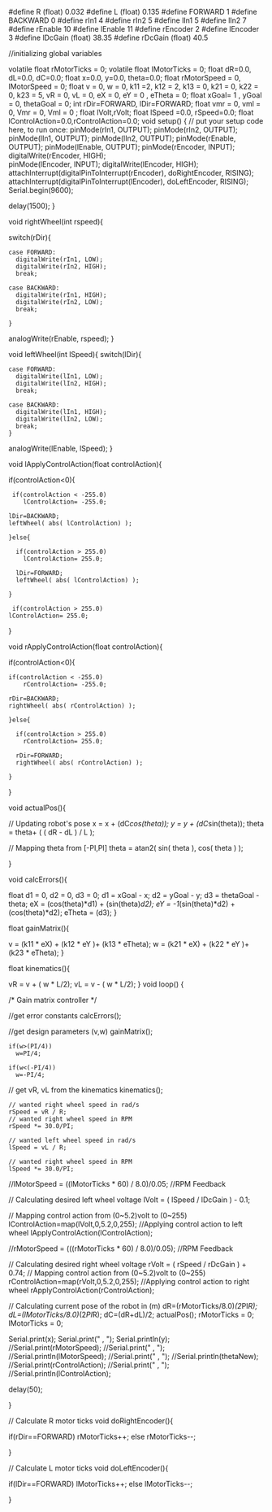 
#define R         (float) 0.032
#define L         (float) 0.135
#define FORWARD           1
#define BACKWARD          0
#define rIn1              4
#define rIn2              5
#define lIn1              5
#define lIn2              7
#define rEnable           10
#define lEnable           11
#define rEncoder          2
#define lEncoder          3
#define lDcGain (float) 38.35
#define rDcGain (float) 40.5

//initializing global variables

volatile float rMotorTicks = 0;
volatile float lMotorTicks = 0;
float dR=0.0, dL=0.0, dC=0.0;
float x=0.0, y=0.0, theta=0.0;
float rMotorSpeed = 0, lMotorSpeed = 0;
float v = 0, w = 0, k11 =2, k12 = 2, k13 = 0, k21 = 0, k22 = 0, k23 = 5, vR = 0,  vL = 0, eX = 0, eY = 0 , eTheta = 0;
float xGoal= 1 , yGoal = 0, thetaGoal = 0;
int rDir=FORWARD, lDir=FORWARD;
float vmr = 0, vml = 0, Vmr = 0, Vml = 0 ;
float lVolt,rVolt;
float lSpeed =0.0, rSpeed=0.0;
float lControlAction=0.0,rControlAction=0.0;
void setup() {
  // put your setup code here, to run once:
  pinMode(rIn1, OUTPUT);
  pinMode(rIn2, OUTPUT);
  pinMode(lIn1, OUTPUT);
  pinMode(lIn2, OUTPUT);
  pinMode(rEnable, OUTPUT);
  pinMode(lEnable, OUTPUT);
  pinMode(rEncoder, INPUT);
  digitalWrite(rEncoder, HIGH);       
  pinMode(lEncoder, INPUT);
  digitalWrite(lEncoder, HIGH); 
  attachInterrupt(digitalPinToInterrupt(rEncoder), doRightEncoder, RISING); 
  attachInterrupt(digitalPinToInterrupt(lEncoder), doLeftEncoder, RISING);
  Serial.begin(9600);
  
  delay(1500);
}

void rightWheel(int rspeed){
  
   switch(rDir){
    
    case FORWARD:
      digitalWrite(rIn1, LOW);
      digitalWrite(rIn2, HIGH);
      break;

    case BACKWARD:
      digitalWrite(rIn1, HIGH);
      digitalWrite(rIn2, LOW);
      break;
      
    }
  analogWrite(rEnable, rspeed);
}

void leftWheel(int lSpeed){
  switch(lDir){
    
    case FORWARD:
      digitalWrite(lIn1, LOW);
      digitalWrite(lIn2, HIGH);
      break;

    case BACKWARD:
      digitalWrite(lIn1, HIGH);
      digitalWrite(lIn2, LOW);
      break;
    }
    
  analogWrite(lEnable, lSpeed);
}


void lApplyControlAction(float controlAction){
  
    
  if(controlAction<0){
    
     if(controlAction < -255.0)
        lControlAction= -255.0;
        
    lDir=BACKWARD;
    leftWheel( abs( lControlAction) );
    
    }else{

      if(controlAction > 255.0)
        lControlAction= 255.0;
      
      lDir=FORWARD;
      leftWheel( abs( lControlAction) );
      
    }

     if(controlAction > 255.0)
    lControlAction= 255.0;
    
}


void rApplyControlAction(float controlAction){

  

  if(controlAction<0){
    
    if(controlAction < -255.0)
        rControlAction= -255.0;
        
    rDir=BACKWARD;
    rightWheel( abs( rControlAction) );
    
    }else{
      
      if(controlAction > 255.0)
        rControlAction= 255.0;
        
      rDir=FORWARD;
      rightWheel( abs( rControlAction) );
      
    }
    
}

 



void actualPos(){

  // Updating robot's pose
  x = x + (dC*cos(theta));
  y = y + (dC*sin(theta));
  theta = theta+ ( ( dR - dL ) / L );
  
  // Mapping theta from [-PI,PI]
  theta = atan2( sin( theta ), cos( theta ) );
  
}

void calcErrors(){
  
  float d1 = 0, d2 = 0, d3 = 0;
  d1 = xGoal - x;
  d2 = yGoal - y;
  d3 = thetaGoal - theta; 
  eX =    (cos(theta)*d1) + (sin(theta)*d2);
  eY = -1*(sin(theta)*d2) + (cos(theta)*d2);
  eTheta = (d3);
}


float gainMatrix(){
  
  v = (k11 * eX) + (k12 * eY )+ (k13 * eTheta);
  w = (k21 * eX) + (k22 * eY )+ (k23 * eTheta);
}

float kinematics(){
  
  vR = v + ( w * L/2);
  vL = v - ( w * L/2);
}
void loop() {
  
  /* Gain matrix controller */ 
  
  //get error constants 
    calcErrors();


  //get design parameters (v,w)
    gainMatrix();
    
    if(w>(PI/4))
      w=PI/4;
      
    if(w<(-PI/4))
      w=-PI/4;
  // get vR, vL from the kinematics
    kinematics();
   
    // wanted right wheel speed in rad/s
    rSpeed = vR / R;
    // wanted right wheel speed in RPM
    rSpeed *= 30.0/PI;
     
    // wanted left wheel speed in rad/s
    lSpeed = vL / R;
    
    // wanted right wheel speed in RPM
    lSpeed *= 30.0/PI;
    

  //lMotorSpeed = ((lMotorTicks * 60) / 8.0)/0.05;      //RPM Feedback

  // Calculating desired left wheel voltage 
  lVolt = ( lSpeed / lDcGain ) - 0.1;
  
  // Mapping control action from (0~5.2)volt to (0~255)
  lControlAction=map(lVolt,0,5.2,0,255);
  //Applying control action to left wheel
  lApplyControlAction(lControlAction);

  //rMotorSpeed = (((rMotorTicks * 60) / 8.0)/0.05); //RPM Feedback

  // Calculating desired right wheel voltage
  rVolt = ( rSpeed / rDcGain ) + 0.74;
  // Mapping control action from (0~5.2)volt to (0~255)
  rControlAction=map(rVolt,0,5.2,0,255);
  //Applying control action to right wheel
  rApplyControlAction(rControlAction);

  // Calculating current pose of the robot in (m)
  dR=(rMotorTicks/8.0)*(2*PI*R);        
  dL=(lMotorTicks/8.0)*(2*PI*R);
  dC=(dR+dL)/2;
  actualPos();
  rMotorTicks = 0;
  lMotorTicks = 0;
  
  Serial.print(x);
  Serial.print(" , ");
  Serial.println(y);
  //Serial.print(rMotorSpeed);
  //Serial.print(" , ");
  //Serial.println(lMotorSpeed);
  //Serial.print(" , ");
  //Serial.println(thetaNew);
  //Serial.print(rControlAction);
  //Serial.print(" , ");
  //Serial.println(lControlAction);
  
  
  delay(50);

}

// Calculate R motor ticks
void doRightEncoder(){
  
  if(rDir==FORWARD)
    rMotorTicks++;
  else
    rMotorTicks--;
    
}

// Calculate L motor ticks
void doLeftEncoder(){
  
  if(lDir==FORWARD)
    lMotorTicks++;
  else
    lMotorTicks--;
    
}